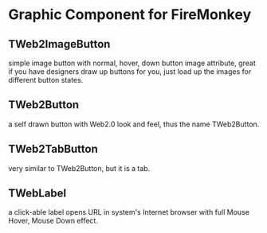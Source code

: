 
Graphic Component for FireMonkey
=======


TWeb2ImageButton 
----------------
simple image button with normal, hover, down button image attribute, great if you have designers draw up buttons for you, just load up the images for different button states. 

TWeb2Button 
----------------
a self drawn button with Web2.0 look and feel, thus the name TWeb2Button.

TWeb2TabButton 
----------------
very similar to TWeb2Button, but it is a tab.

TWebLabel
----------------
a click-able label opens URL in system's Internet browser with full Mouse Hover, Mouse Down effect. 

